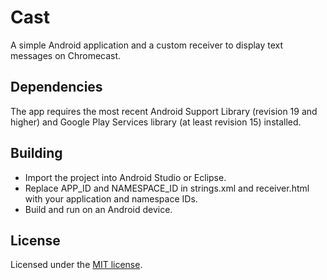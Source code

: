 # Cast

A simple Android application and a custom receiver to display text messages
on Chromecast.

## Dependencies

The app requires the most recent Android Support Library (revision 19 and
higher) and Google Play Services library (at least revision 15) installed.

## Building

* Import the project into Android Studio or Eclipse.
* Replace APP_ID and NAMESPACE_ID in strings.xml and receiver.html with your
  application and namespace IDs.
* Build and run on an Android device.

## License

Licensed under the [MIT license](LICENSE).
